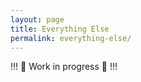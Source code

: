 ```yaml
---
layout: page
title: Everything Else
permalink: everything-else/
---
```


!!! 🚧 Work in progress 🚧 !!!
